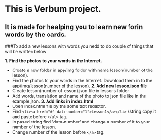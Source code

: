 # This is Verbum project.
## It is made for healping you to learn new forin words by the cards.
###To add a new lessons with words you nedd to do couple of things that will be written below


**1. Find the photos to your words in the Internet.**
- Create a new folder in app/img folder with name lesson(number of the lesson).
- Find the photos to your words in the Internet. Download them in to the app/img/lesson(number of the lesson).
**2. Add new lesson.json file**
- Create lesson(number of lesson).json file in lessons folder.
- Add words, translation and name of the photo to json file like in the example.json.
**3. Add links in index.html**
- Open index.html file by the some text redactor.
- Find `<li><a href="#" data-number="1">Lesson1</a></li>` sstring copy it and paste before `</ul>` tag.
- In pased string find 'data-number' and change a number of it to your number of the lesson.
- Change number of the lesson before `</a>` tag.
